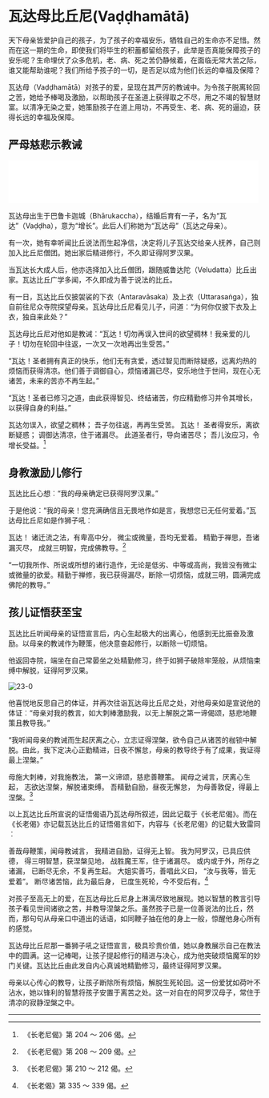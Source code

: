 # 瓦达母比丘尼(Vaḍḍhamātā)

天下母亲皆爱护自己的孩子，为了孩子的幸福安乐，牺牲自己的生命亦不足惜。然而在这一期的生命，即使我们将毕生的积蓄都留给孩子，此举是否真能保障孩子的安乐呢？生命埋伏了众多危机，老、病、死之苦仍静候着，在面临无常大苦之际，谁又能帮助谁呢？我们所给予孩子的一切，是否足以成为他们长远的幸福及保障？

瓦达母（Vaḍḍhamātā）对孩子的爱，呈现在其严厉的教诫中。为令孩子脱离轮回之苦，她给予棒喝及激励，以帮助孩子在圣道上获得取之不尽，用之不竭的智慧财富。以清净无染之爱，她策励孩子在道上用功，不再受生、老、病、死的逼迫，获得长远的幸福及保障。

## 严母慈悲示教诫

<div>
<iframe frameborder="0" marginwidth="0" marginheight="0" width=500 height=86 src="./mp3/1.23-0.mp3"></iframe>
</div>

瓦达母出生于巴鲁卡迦城（Bhārukaccha），结婚后育有一子，名为“瓦达”（Vaḍḍha），意为“增长”。此后人们称她为“瓦达母”（瓦达之母亲）。

有一次，她有幸听闻比丘说法而生起净信，决定将儿子瓦达交给亲人抚养，自己则加入比丘尼僧团。她出家后精进修行，不久即证得阿罗汉果。

当瓦达长大成人后，他亦选择加入比丘僧团，跟随威鲁达陀（Veludatta）比丘出家。瓦达比丘广学多闻，不久即成为善于说法的比丘。

有一日，瓦达比丘仅披袈裟的下衣（Antaravāsaka）及上衣（Uttarasaṅga），独自前往尼众寺院探望母亲。瓦达母比丘尼看见儿子，问道︰“为何你仅披下衣及上衣，独自来此处？”

瓦达母比丘尼对他如是教诫︰“瓦达！切勿再误入世间的欲望稠林！我亲爱的儿子！切勿在轮回中往返，一次又一次地再出生受苦。”

“瓦达！圣者拥有真正的快乐，他们无有贪爱，透过智见而断除疑惑，远离灼热的烦恼而获得清凉。他们善于调御自心，烦恼诸漏已尽，安乐地住于世间，现在心无诸苦，未来的苦亦不再生起。”

“瓦达！圣者已修习之道，由此获得智见、终结诸苦，你应精勤修习并令其增长，以获得自身的利益。”

瓦达勿误入，欲望之稠林；
吾子勿往返，再再生受苦。
瓦达！
圣者得安乐，离欲断疑惑；
调御达清凉，住于诸漏尽。
此道圣者行，导向诸苦尽；
 吾儿汝应习，令增长受益。[^1]

## 身教激励儿修行

瓦达比丘心想︰“我的母亲确定已获得阿罗汉果。”

于是他说︰“我的母亲！您充满确信且无畏地作如是言，我想您已无任何爱着。”瓦达母比丘尼如是作狮子吼︰

瓦达！
诸迁流之法，有卑高中分，
微尘或微量，吾均无爱着。
精勤于禅思，吾诸漏灭尽，
 成就三明智，完成佛教导。[^2]

“一切我所作、所说或所想的诸行造作，无论是低劣、中等或高尚，我皆没有微尘或微量的欲爱。精勤于禅修，我已获得漏尽，断除一切烦恼，成就三明，圆满完成佛陀的教导。”

## 孩儿证悟获至宝

瓦达比丘听闻母亲的证悟宣言后，内心生起极大的出离心，他感到无比振奋及激励。以母亲的教诫作为鞭策，他决意奋起修行，以断除一切烦恼。

他返回寺院，端坐在自己常晏坐之处精勤修习，终于如狮子破除牢笼般，从烦恼束缚中解脱，证得阿罗汉果。

![23-0](./img/1.23-0.webp)
<br/>

他喜悦地反思自己的体证，并再次往诣瓦达母比丘尼之处，对他母亲如是宣说他的体证︰“母亲对我的教言，如大刺棒激励我，以无上解脱之第一谛偈颂，慈悲地鞭策且教导我。”

“我听闻母亲的教诫而生起厌离之心，立志证得涅槃，欲令自己从诸苦的枷锁中解脱。由此，我下定决心正勤精进，日夜不懈怠，母亲的教导终于有了成果，我证得最上涅槃。”

母施大刺棒，对我施教法，
第一义谛颂，慈悲善鞭策。
闻母之诫言，厌离心生起，
志欲达涅槃，解脱诸束缚。
吾精勤自励，昼夜无懈怠，
 为母善敦促，得最上涅槃。[^3]

以上瓦达比丘所宣说的证悟偈语乃瓦达母所叙述，因此记载于《长老尼偈》。而在《长老偈》亦记载瓦达比丘的证悟偈言如下，内容与《长老尼偈》的记载大致雷同︰

善哉母鞭策，闻母教诫言，
我精进自励，证得无上智。
我为阿罗汉，已具应供德，
得三明智慧，获涅槃见地，
战胜魔王军，住于诸漏尽。
或内或于外，所存之诸漏，
已断尽无余，不复再生起。
大姐实善巧，善唱此义曰，
“汝与我等，皆无爱着”。
断尽诸苦恼，此为最后身，
 已度生死轮，今不受后有。[^4]

对孩子至高无上的爱，在瓦达母比丘尼身上淋漓尽致地展现。她以智慧的教言引导孩子看见世间诸欲之苦，并教导涅槃之乐。虽然孩子已是一位善说法的比丘，然而，那句句从母亲口中道出的话语，如同鞭子抽在他的身上一般，惊醒他身心所有的感觉。

瓦达母比丘尼那一番狮子吼之证悟宣言，极具珍贵价值，她以身教展示自己在教法中的圆满。这一记棒喝，让孩子提起修行的精进与决心，成为他突破烦恼魔军的妙门关键。瓦达比丘由此发自内心真诚地精勤修习，最终证得阿罗汉果。

母亲以心传心的教导，让孩子断除所有烦恼，解脱生死轮回。这一份爱犹如荷叶不沾水，她以锋利的智慧将孩子安置于离苦之处。这一对自在的阿罗汉母子，常住于清凉的寂静涅槃之中。

------

[^1]: 　《长老尼偈》第 204 ～ 206 偈。

[^2]: 　《长老尼偈》第 208 ～ 209 偈。

[^3]: 　《长老尼偈》第 210 ～ 212 偈。

[^4]: 　《长老偈》第 335 ～ 339 偈。
